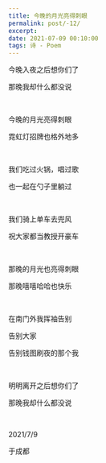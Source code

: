 ```yaml
---
title: 今晚的月光亮得刺眼
permalink: post/-12/
excerpt: 
date: 2021-07-09 00:10:00
tags: 诗 - Poem
---
```


今晚入夜之后想你们了

那晚我却什么都没说

<br>

今晚的月光亮得刺眼

霓虹灯招牌也格外地多

<br>

我们吃过火锅，唱过歌

也一起在勺子里躺过

<br>

我们骑上单车去兜风

祝大家都当教授开豪车

<br>

那晚的月光也亮得刺眼

那晚嘻嘻哈哈也快乐

<br>

在南门外我挥袖告别

告别大家

告别钱图刷夜的那个我

<br>

明明离开之后想你们了

那晚我却什么都没说

<br>

2021/7/9

于成都